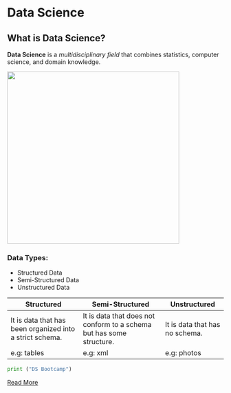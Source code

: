 # Data Science

## What is Data Science?

**Data Science** is a *multidisciplinary field* that  combines statistics, computer science, and domain knowledge.

<img src="D:\DataScience\Markdown-Lab1\DS.png" width="400" height="400">

### Data Types:

* Structured Data
* Semi-Structured Data
* Unstructured Data


| Structured | Semi-Structured | Unstructured |
| ----------- | ----------- | ----------- |
| It is data that has been organized into a strict schema. | It is data that does not conform to a schema but has some structure. | It is data that has no schema.
| e.g: tables | e.g: xml | e.g: photos |


```python
print ("DS Bootcamp")
```

[Read More](https://en.wikipedia.org/wiki/Data_science)
